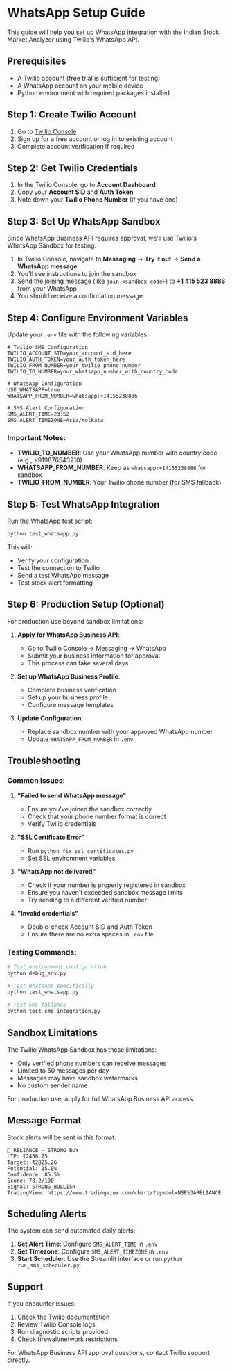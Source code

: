 # WhatsApp Setup Guide

This guide will help you set up WhatsApp integration with the Indian Stock Market Analyzer using Twilio's WhatsApp API.

## Prerequisites

- A Twilio account (free trial is sufficient for testing)
- A WhatsApp account on your mobile device
- Python environment with required packages installed

## Step 1: Create Twilio Account

1. Go to [Twilio Console](https://console.twilio.com/)
2. Sign up for a free account or log in to existing account
3. Complete account verification if required

## Step 2: Get Twilio Credentials

1. In the Twilio Console, go to **Account Dashboard**
2. Copy your **Account SID** and **Auth Token**
3. Note down your **Twilio Phone Number** (if you have one)

## Step 3: Set Up WhatsApp Sandbox

Since WhatsApp Business API requires approval, we'll use Twilio's WhatsApp Sandbox for testing:

1. In Twilio Console, navigate to **Messaging** → **Try it out** → **Send a WhatsApp message**
2. You'll see instructions to join the sandbox
3. Send the joining message (like `join <sandbox-code>`) to **+1 415 523 8886** from your WhatsApp
4. You should receive a confirmation message

## Step 4: Configure Environment Variables

Update your `.env` file with the following variables:

```env
# Twilio SMS Configuration
TWILIO_ACCOUNT_SID=your_account_sid_here
TWILIO_AUTH_TOKEN=your_auth_token_here
TWILIO_FROM_NUMBER=your_twilio_phone_number
TWILIO_TO_NUMBER=your_whatsapp_number_with_country_code

# WhatsApp Configuration
USE_WHATSAPP=true
WHATSAPP_FROM_NUMBER=whatsapp:+14155238886

# SMS Alert Configuration
SMS_ALERT_TIME=23:52
SMS_ALERT_TIMEZONE=Asia/Kolkata
```

### Important Notes:

- **TWILIO_TO_NUMBER**: Use your WhatsApp number with country code (e.g., +919876543210)
- **WHATSAPP_FROM_NUMBER**: Keep as `whatsapp:+14155238886` for sandbox
- **TWILIO_FROM_NUMBER**: Your Twilio phone number (for SMS fallback)

## Step 5: Test WhatsApp Integration

Run the WhatsApp test script:

```bash
python test_whatsapp.py
```

This will:
- Verify your configuration
- Test the connection to Twilio
- Send a test WhatsApp message
- Test stock alert formatting

## Step 6: Production Setup (Optional)

For production use beyond sandbox limitations:

1. **Apply for WhatsApp Business API**:
   - Go to Twilio Console → Messaging → WhatsApp
   - Submit your business information for approval
   - This process can take several days

2. **Set up WhatsApp Business Profile**:
   - Complete business verification
   - Set up your business profile
   - Configure message templates

3. **Update Configuration**:
   - Replace sandbox number with your approved WhatsApp number
   - Update `WHATSAPP_FROM_NUMBER` in `.env`

## Troubleshooting

### Common Issues:

1. **"Failed to send WhatsApp message"**
   - Ensure you've joined the sandbox correctly
   - Check that your phone number format is correct
   - Verify Twilio credentials

2. **"SSL Certificate Error"**
   - Run `python fix_ssl_certificates.py`
   - Set SSL environment variables

3. **"WhatsApp not delivered"**
   - Check if your number is properly registered in sandbox
   - Ensure you haven't exceeded sandbox message limits
   - Try sending to a different verified number

4. **"Invalid credentials"**
   - Double-check Account SID and Auth Token
   - Ensure there are no extra spaces in `.env` file

### Testing Commands:

```bash
# Test environment configuration
python debug_env.py

# Test WhatsApp specifically
python test_whatsapp.py

# Test SMS fallback
python test_sms_integration.py
```

## Sandbox Limitations

The Twilio WhatsApp Sandbox has these limitations:

- Only verified phone numbers can receive messages
- Limited to 50 messages per day
- Messages may have sandbox watermarks
- No custom sender name

For production use, apply for full WhatsApp Business API access.

## Message Format

Stock alerts will be sent in this format:

```
🚀 RELIANCE - STRONG_BUY
LTP: ₹2456.75
Target: ₹2825.26
Potential: 15.0%
Confidence: 85.5%
Score: 78.2/100
Signal: STRONG_BULLISH
TradingView: https://www.tradingview.com/chart/?symbol=NSE%3ARELIANCE
```

## Scheduling Alerts

The system can send automated daily alerts:

1. **Set Alert Time**: Configure `SMS_ALERT_TIME` in `.env`
2. **Set Timezone**: Configure `SMS_ALERT_TIMEZONE` in `.env`
3. **Start Scheduler**: Use the Streamlit interface or run `python run_sms_scheduler.py`

## Support

If you encounter issues:

1. Check the [Twilio documentation](https://www.twilio.com/docs/whatsapp)
2. Review Twilio Console logs
3. Run diagnostic scripts provided
4. Check firewall/network restrictions

For WhatsApp Business API approval questions, contact Twilio support directly.
